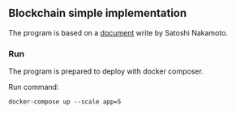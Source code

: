 ## Blockchain simple implementation

The program is based on a [document][1] write by Satoshi Nakamoto. 

### Run

The program is prepared to deploy with docker composer.

Run command:

````
docker-compose up --scale app=5
````

[1]: https://bitcoin.org/bitcoin.pdf
